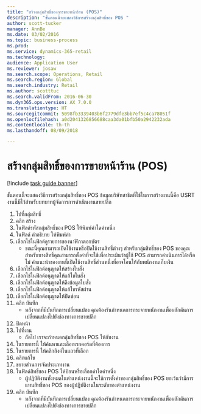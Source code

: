 ```yaml
--- 
title: "สร้างกลุ่มสิทธิ์ของการขายหน้าร้าน (POS)"
description: "ขั้นตอนนี้จะแสดงวิธีการสร้างกลุ่มสิทธิ์ของ POS "
author: scott-tucker
manager: AnnBe
ms.date: 03/02/2016
ms.topic: business-process
ms.prod: 
ms.service: dynamics-365-retail
ms.technology: 
audience: Application User
ms.reviewer: josaw
ms.search.scope: Operations, Retail
ms.search.region: Global
ms.search.industry: Retail
ms.author: scotttuc
ms.search.validFrom: 2016-06-30
ms.dyn365.ops.version: AX 7.0.0
ms.translationtype: HT
ms.sourcegitcommit: 5098fb3339403b6f2779dfe3bb7ef5c4ca78051f
ms.openlocfilehash: a0d2041326856688caa3da01bfb50a2942232ada
ms.contentlocale: th-th
ms.lasthandoff: 08/09/2018

---
```

# <a name="create-point-of-sale-pos-permission-groups"></a>สร้างกลุ่มสิทธิ์ของการขายหน้าร้าน (POS)

[!include [task guide banner](../includes/task-guide-banner.md)]

ขั้นตอนนี้จะแสดงวิธีการสร้างกลุ่มสิทธิ์ของ POS  ข้อมูลบริษัทสาธิตที่ใช้ในการสร้างงานนี้คือ USRT  งานนี้มีไว้สำหรับบทบาทผู้จัดการการดำเนินงานขายปลีก

1. ไปที่กลุ่มสิทธิ์
2. คลิก สร้าง
3. ในฟิลด์รหัสกลุ่มสิทธิ์ของ POS ให้พิมพ์ค่าใดค่าหนึ่ง
4. ในฟิลด์ คำอธิบาย ให้พิมพ์ค่า
5. เลือกใช่ในฟิลด์ดูรายการของนาฬิกาตอกบัตร
    * ขณะนี้คุณสามารถเปิดใช้งานหรือปิดใช้งานสิทธิ์ต่างๆ สำหรับกลุ่มสิทธิ์ของ POS ของคุณ  สำหรับบางสิทธิ์คุณสามารถตั้งค่าที่จะใช้เพื่อประเมินว่าผู้ใช้ POS สามารถดำเนินการได้หรือไม่   คำแนะนำของงานนี้เปิดใช้งานสิทธิ์ส่วนหนึ่งที่อาจโอนให้กับพนักงานเก็บเงิน  
6. เลือกใช่ในฟิลด์อนุญาตให้สร้างใบสั่ง
7. เลือกใช่ในฟิลด์อนุญาตให้แก้ไขใบสั่ง
8. เลือกใช่ในฟิลด์อนุญาตให้ดึงข้อมูลใบสั่ง
9. เลือกใช่ในฟิลด์อนุญาตให้แก้ไขรหัสผ่าน
10. เลือกใช่ในฟิลด์อนุญาตให้ปิดซ่อน
11. คลิก บันทึก
    * หลังจากที่มีบันทึกการเปลี่ยนแปลง คุณต้องรันกำหนดการกระจายพนักงานเพื่อผลักดันการเปลี่ยนแปลงไปยังช่องทางการขายปลีก  
12. ปิดหน้า
13. ไปที่งาน
    * ถัดไป เราจะกำหนดกลุ่มสิทธิ์ของ POS ให้กับงาน  
14. ในรายการนี้ ให้ค้นหาและเลือกเรกคอร์ดที่ต้องการ
15. ในรายการนี้ ให้คลิกลิงค์ในแถวที่เลือก
16. คลิกแก้ไข
17. ขยายส่วนการจัดประเภทงาน
18. ในฟิลด์สิทธิ์ของ POS ให้ป้อนหรือเลือกค่าใดค่าหนึ่ง
    * ผู้ปฏิบัติงานทั้งหมดในตำแหน่งงานนี้จะใช้การตั้งค่าของกลุ่มสิทธิ์ของ POS ยกเว้นว่ามีการแทนสิทธิ์ของ POS ของผู้ปฏิบัติงานในระดับของตำแหน่งงาน  
19. คลิก บันทึก
    * หลังจากที่มีบันทึกการเปลี่ยนแปลง คุณต้องรันกำหนดการกระจายพนักงานเพื่อผลักดันการเปลี่ยนแปลงไปยังช่องทางการขายปลีก  


